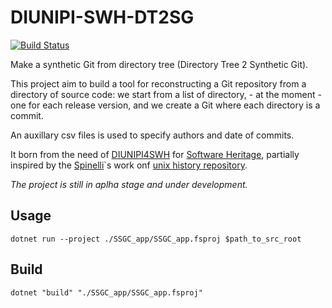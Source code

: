 # DIUNIPI-SWH-DT2SG

[![Build Status](https://travis-ci.com/Unipisa/DIUNIPI-SWH-DT2SG.svg?token=uYktkpxbywknDpAJce3c&branch=master)](https://travis-ci.com/Unipisa/DIUNIPI-SWH-DT2SG)

Make a synthetic Git from directory tree 
(Directory Tree 2 Synthetic Git).

This project aim to build a tool for reconstructing a Git repository from a directory of source code:
we start from a list of directory, - at the moment - one for each release version, and we create a Git where each directory is a commit.

An auxillary csv files is used to specify authors and date of commits.

It born from the need of [DIUNIPI4SWH](https://github.com/Unipisa/DIUNIPI4SWH) for [Software Heritage](www.softwareheritage.org), partially inspired by the [Spinelli](https://www2.dmst.aueb.gr/dds/)`s work onf [unix history repository](https://github.com/dspinellis/unix-history-repo).

*The project is still in aplha stage and under development.*

## Usage

~~~
dotnet run --project ./SSGC_app/SSGC_app.fsproj $path_to_src_root
~~~

## Build

~~~
dotnet "build" "./SSGC_app/SSGC_app.fsproj" 
~~~
